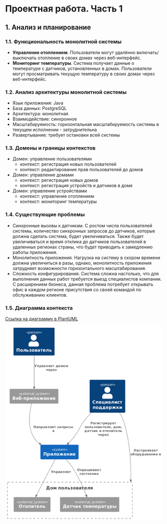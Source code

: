 # Проектная работа. Часть 1

## 1. Анализ и планирование

### 1.1. Функциональность монолитной системы

* **Управление отоплением**. Пользователи могут удалённо включать/выключать отопление в своих домах через веб-интерфейс.
* **Мониторинг температуры**. Система получает данные о температуре с датчиков, установленных в домах. Пользователи могут просматривать текущую температуру в своих домах через веб-интерфейс.

### 1.2. Анализ архитектуры монолитной системы

* Язык приложения: Java
* База данных: PostgreSQL
* Архитектура: монолитная
* Взаимодействие: синхронное
* Масштабируемость: горизонтальная масштабируемость системы в текущем исполнении - затруднительна
* Развертывание: требует остановки всей системы

### 1.3. Домены и границы контекстов

* Домен: управление пользователями
  * контекст: регистрация новых пользователей
  * контекст: редактирование прав пользователей до домов
* Домен: управление домами
  * контекст: регистрация новых домов
  * контекст: регистрация устройств и датчиков в доме
* Домен: управление устройствами
  * контекст: управление отоплением
  * контекст: мониторинг температуры

### 1.4. Существующие проблемы

* Синхронные вызовы к датчикам. С ростом числа пользователей системы, количество синхронных запросов до датчиков, которые должна сделать система, будет увеличиваться. Также будет увеличиваться и время отклика до датчиков пользователей в удаленных регионах страны, что будет приводить к замедлению работы приложения.
* Монолитность приложения. Нагрузка на систему в скором времени должна увеличиться в разы, однако, монолитность приложения затрудняет возможности горизонтального масштабирования.
* Сложность конфигурирования. Система сложна настолько, что для выполнения данных работ требуется выезд специалистов компании. С расширением бизнеса, данная проблема потребует открывать офис в каждом регионе присутствия со своей командой по обслуживанию клиентов.

### 1.5. Диаграмма контекста

[Ссылка на диаграмму в PlantUML](./diagrams/C4_Context_As-Is.puml)

![C4_Context_As-Is](./diagrams/C4_Context_As-Is.png)